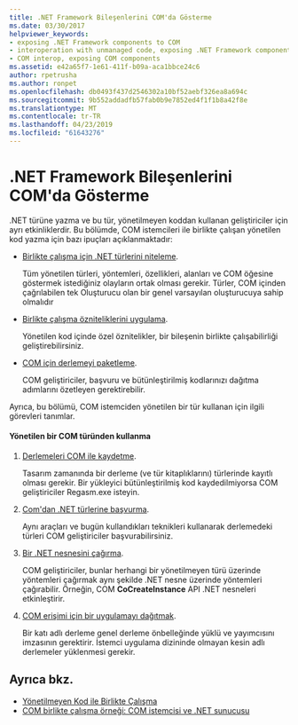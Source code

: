 ```yaml
---
title: .NET Framework Bileşenlerini COM'da Gösterme
ms.date: 03/30/2017
helpviewer_keywords:
- exposing .NET Framework components to COM
- interoperation with unmanaged code, exposing .NET Framework components
- COM interop, exposing COM components
ms.assetid: e42a65f7-1e61-411f-b09a-aca1bbce24c6
author: rpetrusha
ms.author: ronpet
ms.openlocfilehash: db0493f437d2546302a10bf52aebf326ea8a694c
ms.sourcegitcommit: 9b552addadfb57fab0b9e7852ed4f1f1b8a42f8e
ms.translationtype: MT
ms.contentlocale: tr-TR
ms.lasthandoff: 04/23/2019
ms.locfileid: "61643276"
---
```

# <a name="exposing-net-framework-components-to-com"></a>.NET Framework Bileşenlerini COM'da Gösterme
.NET türüne yazma ve bu tür, yönetilmeyen koddan kullanan geliştiriciler için ayrı etkinliklerdir. Bu bölümde, COM istemcileri ile birlikte çalışan yönetilen kod yazma için bazı ipuçları açıklanmaktadır:  
  
-   [Birlikte çalışma için .NET türlerini niteleme](../../../docs/framework/interop/qualifying-net-types-for-interoperation.md).  
  
     Tüm yönetilen türleri, yöntemleri, özellikleri, alanları ve COM öğesine göstermek istediğiniz olayların ortak olması gerekir. Türler, COM içinden çağrılabilen tek Oluşturucu olan bir genel varsayılan oluşturucuya sahip olmalıdır  
  
-   [Birlikte çalışma özniteliklerini uygulama](../../../docs/framework/interop/applying-interop-attributes.md).  
  
     Yönetilen kod içinde özel öznitelikler, bir bileşenin birlikte çalışabilirliği geliştirebilirsiniz.  
  
-   [COM için derlemeyi paketleme](../../../docs/framework/interop/packaging-an-assembly-for-com.md).  
  
     COM geliştiriciler, başvuru ve bütünleştirilmiş kodlarınızı dağıtma adımlarını özetleyen gerektirebilir.  
  
 Ayrıca, bu bölümü, COM istemciden yönetilen bir tür kullanan için ilgili görevleri tanımlar.  
  
#### <a name="to-consume-a-managed-type-from-com"></a>Yönetilen bir COM türünden kullanma  
  
1. [Derlemeleri COM ile kaydetme](../../../docs/framework/interop/registering-assemblies-with-com.md).  
  
     Tasarım zamanında bir derleme (ve tür kitaplıklarını) türlerinde kayıtlı olması gerekir. Bir yükleyici bütünleştirilmiş kod kaydedilmiyorsa COM geliştiriciler Regasm.exe isteyin.  
  
2. [Com'dan .NET türlerine başvurma](../../../docs/framework/interop/how-to-reference-net-types-from-com.md).  
  
     Aynı araçları ve bugün kullandıkları teknikleri kullanarak derlemedeki türleri COM geliştiriciler başvurabilirsiniz.  
  
3. [Bir .NET nesnesini çağırma](https://docs.microsoft.com/previous-versions/dotnet/netframework-4.0/8hw8h46b(v=vs.100)).  
  
     COM geliştiriciler, bunlar herhangi bir yönetilmeyen türü üzerinde yöntemleri çağırmak aynı şekilde .NET nesne üzerinde yöntemleri çağırabilir. Örneğin, COM **CoCreateInstance** API .NET nesneleri etkinleştirir.  
  
4. [COM erişimi için bir uygulamayı dağıtmak](https://docs.microsoft.com/previous-versions/dotnet/netframework-4.0/c2850st8(v=vs.100)).  
  
     Bir katı adlı derleme genel derleme önbelleğinde yüklü ve yayımcısını imzasının gerektirir. İstemci uygulama dizininde olmayan kesin adlı derlemeler yüklenmesi gerekir.  
  
## <a name="see-also"></a>Ayrıca bkz.

- [Yönetilmeyen Kod ile Birlikte Çalışma](../../../docs/framework/interop/index.md)
- [COM birlikte çalışma örneği: COM istemcisi ve .NET sunucusu](../../../docs/framework/interop/com-interop-sample-com-client-and-net-server.md)
